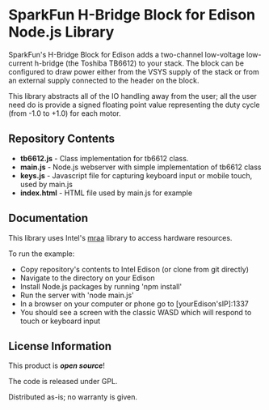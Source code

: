 SparkFun H-Bridge Block for Edison Node.js Library
============================================

SparkFun's H-Bridge Block for Edison adds a two-channel low-voltage
low-current h-bridge (the Toshiba TB6612) to your stack. The block can be
configured to draw power either from the VSYS supply of the stack or from an
external supply connected to the header on the block.

This library abstracts all of the IO handling away from the user; all the user
need do is provide a signed floating point value representing the duty cycle
(from -1.0 to +1.0) for each motor.

Repository Contents
-------------------

* **tb6612.js** - Class implementation for tb6612 class.
* **main.js** - Node.js webserver with simple implementation of tb6612 class
* **keys.js** - Javascript file for capturing keyboard input or mobile touch,
used by main.js
* **index.html** - HTML file used by main.js for example

Documentation
-------------

This library uses Intel's [mraa](https://github.com/intel-iot-devkit/mraa) 
library to access hardware resources.

To run the example:

* Copy repository's contents to Intel Edison (or clone from git directly)
* Navigate to the directory on your Edison
* Install Node.js packages by running 'npm install'
* Run the server with 'node main.js'
* In a browser on your computer or phone go to [yourEdison'sIP]:1337
* You should see a screen with the classic WASD which will respond to 
touch or keyboard input

License Information
-------------------

This product is _**open source**_! 

The code is released under GPL. 

Distributed as-is; no warranty is given.